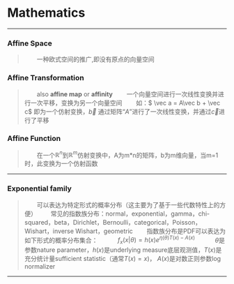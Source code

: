 # Mathematics
-----
### Affine Space
>&emsp;&emsp;一种欧式空间的推广,即没有原点的向量空间

### Affine Transformation 
>&emsp;&emsp;also **affine map** or **affinity**
&emsp;&emsp;一个向量空间进行一次线性变换并进行一次平移，变换为另一个向量空间
&emsp;&emsp;如：$ \vec a = A\vec b + \vec c$ 即为一个仿射变换，$\vec b$ 通过矩阵“$A$”进行了一次线性变换，并通过$\vec c$进行了平移

### Affine Function
>&emsp;&emsp;在一个$\mathbb{R}^n$到$\mathbb{R}^m$仿射变换中，A为m*n的矩阵，b为m维向量，当m=1时，此变换为一个仿射函数

----------

### Exponential family
>&emsp;&emsp;可以表达为特定形式的概率分布（这主要为了基于一些代数特性上的方便）
&emsp;&emsp;常见的指数族分布：normal，exponential，gamma，chi-squared，beta，Dirichlet，Bernoulli，categorical，Poisson，Wishart，inverse Wishart，geometric
&emsp;&emsp;指数族分布是PDF可以表达为如下形式的概率分布集合：&emsp;
&emsp;&emsp;$f_x(x|\theta)=h(x)e^{\eta(\theta)T(x)-A(x)}$&emsp;
&emsp;&emsp;$\theta$是参数nature parameter，$h(x)$是underlying measure底层观测值，$T(x)$是充分统计量sufficient statistic（通常$T(x)=x$)， $A(x)$是对数正则参数log normalizer

-------




